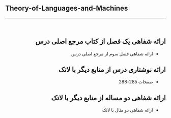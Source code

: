 ## Theory-of-Languages-and-Machines
---
<div dir="rtl">
<br>

## ارائه شفاهی یک فصل از کتاب مرجع اصلی درس
- ارائه شفاهی فصل سوم از مرجع اصلی درس

## ارائه نوشتاری درس از منابع دیگر با لاتک
- صفحات 285-288

## ارائه شفاهی دو مساله از منابع دیگر با لاتک
- ارائه شفاهی دو مثال با لاتک


